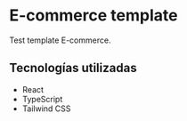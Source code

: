 # E-commerce template
Test template E-commerce.

## Tecnologías utilizadas

- React
- TypeScript
- Tailwind CSS
